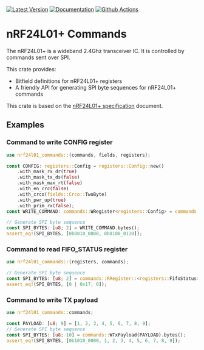 [![Latest Version](https://img.shields.io/crates/v/nrf24l01-commands.svg)](https://crates.io/crates/nrf24l01-commands)
[![Documentation](https://docs.rs/nrf24l01-commands/badge.svg)](https://docs.rs/nrf24l01-commands)
[![Github Actions](https://github.com/god-is-a-crab/nrf24l01-commands/workflows/Rust/badge.svg)](https://github.com/god-is-a-crab/nrf24l01-commands/actions)

# nRF24L01+ Commands

The nRF24L01+ is a wideband 2.4Ghz transceiver IC. It is controlled by commands sent over SPI.

This crate provides:
- Bitfield definitions for nRF24L01+ registers
- A friendly API for generating SPI byte sequences for nRF24L01+ commands

This crate is based on the [nRF24L01+ specification](https://docs.nordicsemi.com/bundle/nRF24L01P_PS_v1.0/resource/nRF24L01P_PS_v1.0.pdf) document.

## Examples

### Command to write CONFIG register
```rust
use nrf24l01_commands::{commands, fields, registers};

const CONFIG: registers::Config = registers::Config::new()
    .with_mask_rx_dr(true)
    .with_mask_tx_ds(false)
    .with_mask_max_rt(false)
    .with_en_crc(false)
    .with_crco(fields::Crco::TwoByte)
    .with_pwr_up(true)
    .with_prim_rx(false);
const WRITE_COMMAND: commands::WRegister<registers::Config> = commands::WRegister(CONFIG);

// Generate SPI byte sequence
const SPI_BYTES: [u8; 2] = WRITE_COMMAND.bytes();
assert_eq!(SPI_BYTES, [0b0010_0000, 0b0100_0110]);
```
### Command to read FIFO_STATUS register
```rust
use nrf24l01_commands::{registers, commands};

// Generate SPI byte sequence
const SPI_BYTES: [u8; 2] = commands::RRegister::<registers::FifoStatus>::bytes();
assert_eq!(SPI_BYTES, [0 | 0x17, 0]);
```
### Command to write TX payload
```rust
use nrf24l01_commands::commands;

const PAYLOAD: [u8; 9] = [1, 2, 3, 4, 5, 6, 7, 8, 9];
// Generate SPI byte sequence
const SPI_BYTES: [u8; 10] = commands::WTxPayload(PAYLOAD).bytes();
assert_eq!(SPI_BYTES, [0b1010_0000, 1, 2, 3, 4, 5, 6, 7, 8, 9]);
```
